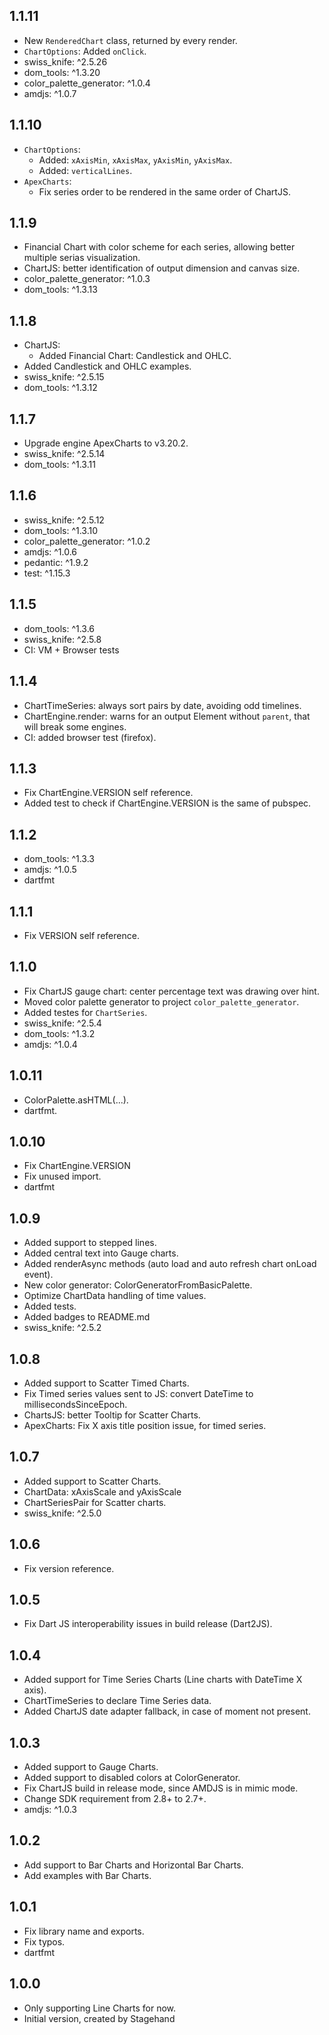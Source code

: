 ## 1.1.11

- New `RenderedChart` class, returned by every render.
- `ChartOptions`: Added `onClick`.
- swiss_knife: ^2.5.26
- dom_tools: ^1.3.20
- color_palette_generator: ^1.0.4
- amdjs: ^1.0.7

## 1.1.10

- `ChartOptions`:
  - Added: `xAxisMin`, `xAxisMax`, `yAxisMin`, `yAxisMax`.
  - Added: `verticalLines`.
- `ApexCharts`:
  - Fix series order to be rendered in the same order of ChartJS.

## 1.1.9

- Financial Chart with color scheme for each series,
  allowing better multiple serias visualization.
- ChartJS: better identification of output dimension and canvas size.
- color_palette_generator: ^1.0.3
- dom_tools: ^1.3.13

## 1.1.8

- ChartJS:
  - Added Financial Chart: Candlestick and OHLC.
- Added Candlestick and OHLC examples.
- swiss_knife: ^2.5.15
- dom_tools: ^1.3.12

## 1.1.7

- Upgrade engine ApexCharts to v3.20.2.
- swiss_knife: ^2.5.14
- dom_tools: ^1.3.11

## 1.1.6

- swiss_knife: ^2.5.12
- dom_tools: ^1.3.10
- color_palette_generator: ^1.0.2
- amdjs: ^1.0.6
- pedantic: ^1.9.2
- test: ^1.15.3

## 1.1.5

- dom_tools: ^1.3.6
- swiss_knife: ^2.5.8
- CI: VM + Browser tests 

## 1.1.4

- ChartTimeSeries: always sort pairs by date, avoiding odd timelines.
- ChartEngine.render: warns for an output Element without `parent`, that will break some engines.
- CI: added browser test (firefox).

## 1.1.3

- Fix ChartEngine.VERSION self reference.
- Added test to check if ChartEngine.VERSION is the same of pubspec. 

## 1.1.2

- dom_tools: ^1.3.3
- amdjs: ^1.0.5
- dartfmt

## 1.1.1

- Fix VERSION self reference. 

## 1.1.0

- Fix ChartJS gauge chart: center percentage text was drawing over hint.
- Moved color palette generator to project `color_palette_generator`.
- Added testes for `ChartSeries`.
- swiss_knife: ^2.5.4
- dom_tools: ^1.3.2
- amdjs: ^1.0.4

## 1.0.11

- ColorPalette.asHTML(...).
- dartfmt.

## 1.0.10

- Fix ChartEngine.VERSION
- Fix unused import.
- dartfmt

## 1.0.9

- Added support to stepped lines.
- Added central text into Gauge charts.
- Added renderAsync methods (auto load and auto refresh chart onLoad event).
- New color generator: ColorGeneratorFromBasicPalette.
- Optimize ChartData handling of time values.
- Added tests.
- Added badges to README.md
- swiss_knife: ^2.5.2

## 1.0.8

- Added support to Scatter Timed Charts.
- Fix Timed series values sent to JS: convert DateTime to millisecondsSinceEpoch.
- ChartsJS: better Tooltip for Scatter Charts.
- ApexCharts: Fix X axis title position issue, for timed series.

## 1.0.7

- Added support to Scatter Charts.
- ChartData: xAxisScale and yAxisScale
- ChartSeriesPair for Scatter charts.
- swiss_knife: ^2.5.0

## 1.0.6

- Fix version reference.

## 1.0.5

- Fix Dart JS interoperability issues in build release (Dart2JS).

## 1.0.4

- Added support for Time Series Charts (Line charts with DateTime X axis).
- ChartTimeSeries to declare Time Series data.
- Added ChartJS date adapter fallback, in case of moment not present.

## 1.0.3

- Added support to Gauge Charts.
- Added support to disabled colors at ColorGenerator.
- Fix ChartJS build in release mode, since AMDJS is in mimic mode.
- Change SDK requirement from 2.8+ to 2.7+. 
- amdjs: ^1.0.3

## 1.0.2

- Add support to Bar Charts and Horizontal Bar Charts.
- Add examples with Bar Charts.

## 1.0.1

- Fix library name and exports.
- Fix typos.
- dartfmt

## 1.0.0

- Only supporting Line Charts for now.
- Initial version, created by Stagehand
